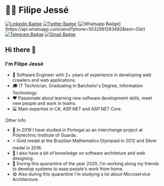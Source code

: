 

<!--

### Hi there 👋
**filipejesse/filipejesse** is a ✨ _special_ ✨ repository because its `README.md` (this file) appears on your GitHub profile.

Here are some ideas to get you started:

- 🔭 I’m currently working on ...
- 🌱 I’m currently learning ...
- 👯 I’m looking to collaborate on ...
- 🤔 I’m looking for help with ...
- 💬 Ask me about ...
- 📫 How to reach me: ...
- 😄 Pronouns: ...
- ⚡ Fun fact: ...
-->


# 👨‍🚀 Filipe Jessé

[![Linkedin Badge](https://img.shields.io/badge/-LinkedIn-blue?style=for-the-badge&logo=Linkedin&logoColor=white&link=https://www.linkedin.com/in/filipe-jesse/)](https://www.linkedin.com/in/filipe-jesse/)
[![Twitter Badge](https://img.shields.io/badge/-Twitter-1ca0f1?style=for-the-badge&labelColor=1ca0f1&logo=twitter&logoColor=white&link=https://twitter.com/_flipjazz)](https://twitter.com/_flipjazz)
[![Whatsapp Badge](https://img.shields.io/badge/-Whatsapp-4CA143?style=for-the-badge&labelColor=4CA143&logo=whatsapp&logoColor=white&link=https://api.whatsapp.com/send?phone=5532991283482&text=Olá!)](https://api.whatsapp.com/send?phone=5532991283482&text=Olá!)
[![Telegram Badge](https://img.shields.io/badge/-Telegram-1ca0f1?style=for-the-badge&labelColor=1ca0f1&logo=telegram&logoColor=white&link=https://t.me/filipejesse)](https://t.me/filipejesse)
[![Gmail Badge](https://img.shields.io/badge/-Gmail-c14438?style=for-the-badge&logo=Gmail&logoColor=white&link=mailto:filipejesse5@gmail.com)](mailto:filipejesse5@gmail.com)

## Hi there 👋

### I'm Filipe Jessé

- 🚀 Software Engineer with 2+ years of experience in developing web crawlers and web applications.
- 🎓 IT Technician, Graduating in Barchelor's Degree, Information Technology.
- :heart: Passionate about learning new software development skills, meet new people and work in teams.
- 💻 Main expertise in C#, ASP.NET and ASP.NET Core.

Other Info
- :round_pushpin: In 2019 I have studied in Portugal as an interchange project at Polytechnic Institute of Guarda.
- ⚡ Gold medal at the Brazilian Mathematics Olympiad in 2012 and Silver medal in 2016.
- 🤔 I also have a bit of knowledge on software architeture and web designing.
- 🔭 During this quarantine of the year 2020, I'm working along my friends to develop systems to ease people's work from home.
- 😄 Also during this quarantine I'm studying a lot about Microservice Architecture. 
